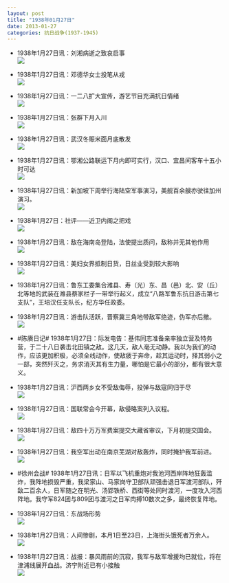 ```yaml
---
layout: post
title: "1938年01月27日"
date: 2013-01-27
categories: 抗日战争(1937-1945)
---
```


<meta name="referrer" content="no-referrer" />

- 1938年1月27日讯：刘湘病逝之致哀启事 <br/><img src="https://ww3.sinaimg.cn/large/aca367d8jw1e18hto2y0hj.jpg" />

- 1938年1月27日讯：邓德华女士投笔从戎 <br/><img src="https://ww3.sinaimg.cn/large/aca367d8jw1e18g3now8oj.jpg" />

- 1938年1月27日讯：一二八扩大宣传，游艺节目充满抗日情绪 <br/><img src="https://ww2.sinaimg.cn/large/aca367d8jw1e18ecu8eoyj.jpg" />

- 1938年1月27日讯：张群下月入川 <br/><img src="https://ww3.sinaimg.cn/large/aca367d8jw1e18cmxcz4ej.jpg" />

- 1938年1月27日讯：武汉冬赈米面月底散发 <br/><img src="https://ww1.sinaimg.cn/large/aca367d8jw1e18avykv7rj.jpg" />

- 1938年1月27日讯：鄂湘公路联运下月内即可实行，汉口、宜昌间客车十五小时可达 <br/><img src="https://ww3.sinaimg.cn/large/aca367d8jw1e1895kop6pj.jpg" />

- 1938年1月27日讯：新加坡下周举行海陆空军事演习，美舰百余艘亦驶往加州演习。 <br/><img src="https://ww2.sinaimg.cn/large/aca367d8jw1e187f64romj.jpg" />

- 1938年1月27日：社评——近卫内阁之把戏 <br/><img src="https://ww2.sinaimg.cn/large/aca367d8jw1e185osz52cj.jpg" />

- 1938年1月27日讯：敌在海南岛登陆，法使提出质问，敌称并无其他作用 <br/><img src="https://ww3.sinaimg.cn/large/aca367d8jw1e183y7l0zxj.jpg" />

- 1938年1月27日讯：美妇女界抵制日货，日丝业受到较大影响 <br/><img src="https://ww3.sinaimg.cn/large/aca367d8jw1e1827vu8d4j.jpg" />

- 1938年1月27日讯：鲁东工委集合潍县、寿（光）东、昌（邑）北、安（丘）北等地的武装在潍县蔡家栏子一带举行起义，成立“八路军鲁东抗日游击第七支队”，王培汉任支队长，纪方华任政委。 

- 1938年1月27日讯：游击队活跃，晋察冀三角地带敌军绝迹，伪军亦后撤。 <br/><img src="https://ww1.sinaimg.cn/large/aca367d8jw1e180hirta1j.jpg" />

- #陈赓日记# 1938年1月27日：际发电告：基伟同志准备亲率独立营及特务营，于二十八日袭击北田镇之敌。这几天，敌人毫无动静。我以为我们的动作，应该更加积极，必须全线动作，使敌疲于奔命，趁其运动时，择其弱小之一部，突然歼灭之，务求消灭其有生力量，哪怕是它最小的部分，都有很大意义。 

- 1938年1月27日讯：沪西两乡女不受敌侮辱，投弹与敌寇同归于尽 <br/><img src="https://ww4.sinaimg.cn/large/aca367d8jw1e17yr4ivjpj.jpg" />

- 1938年1月27日讯：国联常会今开幕，敌侵略案列入议程。 <br/><img src="https://ww4.sinaimg.cn/large/aca367d8jw1e17x0nu5ffj.jpg" />

- 1938年1月27日讯：敌四十万万军费案提交大藏省审议，下月初提交国会。 <br/><img src="https://ww4.sinaimg.cn/large/aca367d8jw1e17va8iopsj.jpg" />

- 1938年1月27日讯：我空军出动在南京芜湖对敌轰炸，同时掩护我军前进。 <br/><img src="https://ww2.sinaimg.cn/large/aca367d8jw1e17tjwla8ej.jpg" />

- #徐州会战# 1938年1月27日讯：日军以飞机重炮对我池河西岸阵地狂轰滥炸，我阵地损毁严重，我梁家山、马家岗守卫部队顽强击退日军渡河部队，歼敌二百余人，日军随之在明光、汤郢铁桥、西街等处同时渡河，一度攻入河西阵地。我守军824团与809团与渡河之日军肉搏10数次之多，最终恢复阵地。 

- 1938年1月27日讯：东战场形势 <br/><img src="https://ww1.sinaimg.cn/large/aca367d8jw1e17rtb9t1xj.jpg" />

- 1938年1月27日讯：人间惨剧，本月1日至23日，上海街头饿死者万余人。 <br/><img src="https://ww3.sinaimg.cn/large/aca367d8jw1e17qy5kqlpj.jpg" />

- 1938年1月27日讯：战报：暴风雨前的沉寂，我军与敌军增援均已就位，将在津浦线展开血战。济宁附近已有小接触 <br/><img src="https://ww1.sinaimg.cn/large/aca367d8jw1e17q2taf11j.jpg" />

